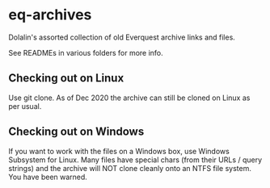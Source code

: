# eq-archives
Dolalin's assorted collection of old Everquest archive links and files.

See READMEs in various folders for more info.

## Checking out on Linux
Use git clone. As of Dec 2020 the archive can still be cloned on Linux as per usual.

## Checking out on Windows
If you want to work with the files on a Windows box, use Windows Subsystem for Linux. Many files have special chars (from their URLs / query strings) and the archive will NOT clone cleanly onto an NTFS file system. You have been warned.
